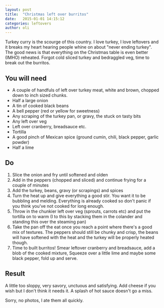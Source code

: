 ```yaml
---
layout: post
title:  "Christmas left over burritos"
date:   2015-01-01 14:15:12
categories: leftovers
author: oli
---
```


Turkey curry is the scourge of this country.  I love turkey, I love leftovers and it breaks my heart hearing people whine on about "never ending turkey".  The good news is that everything on the Christmas table is even better (IMHO) reheated.  Forgot cold sliced turkey and bedraggled veg, time to break out the burritos.


## You will need

* A couple of handfuls of left over turkey meat, white and brown, chopped down to inch sized chunks.
* Half a large onion
* A tin of cooked black beans
* A bell pepper (red or yellow for sweetness)
* Any scraping of the turkey pan, or gravy, the stuck on tasty bits
* Any left over veg
* Left over cranberry, breadsauce etc.
* Tortilla
* A good pinch of Mexican spice (ground cumin, chili, black pepper, garlic powder)
* Half a lime



## Do

1. Slice the onion and fry until softened and olden
2. Add in the peppers (chopped and sliced) and continue frying for a couple of minutes
3. Add the turkey, beans, gravy (or scrapings) and spices
4. Turn the heat up and give everything a good stir.  You want it to be bubbling and melding. Everything is already cooked so don't panic if you think you've not cooked for long enough.
5. Throw in the chunkier left over veg (sprouts, carrots etc) and put the tortilla on to warm (I to this by stacking them in the colander and standing this over the steaming pan)
6. Take the pan off the eat once you reach a point where there's a good mix of textures.  The peppers should still be chunky and crisp, the beans will have softened with the heat and the turkey will be properly heated though.
7. Time to built burritos!  Smear leftover cranberry and breadsauce, add a blob of the cooked mixture, Squeeze over a little lime and maybe some black pepper, fold up and serve.

## Result

A little too sloppy, very savory, unctuous and satisfying.  Add cheese if you wish but I don't think it needs it.  A splash of hot sauce doesn't go a miss.

Sorry, no photos, I ate them all quickly.
